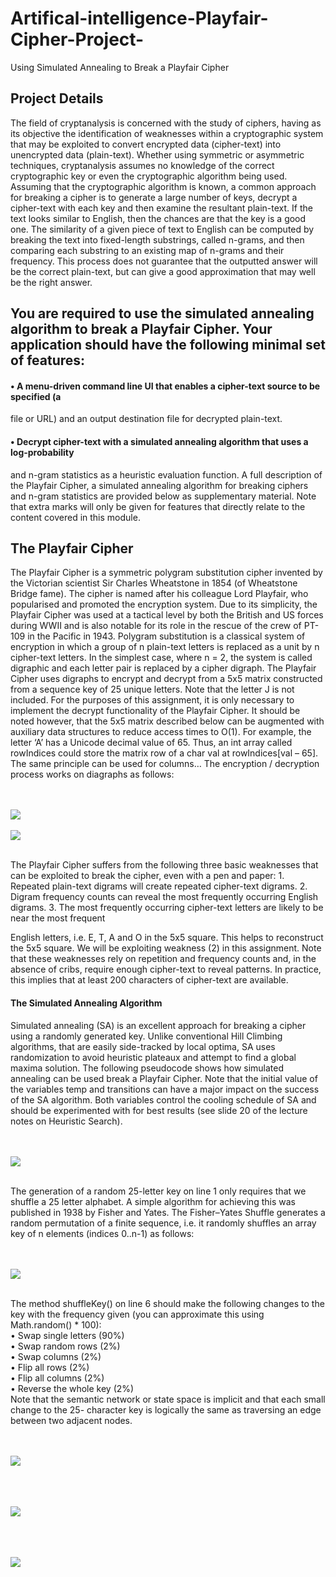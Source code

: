 # Artifical-intelligence-Playfair-Cipher-Project-
Using Simulated Annealing to Break a Playfair Cipher

## Project Details
<p>The field of cryptanalysis is concerned with the study of ciphers, having as its objective the
identification of weaknesses within a cryptographic system that may be exploited to convert
encrypted data (cipher-text) into unencrypted data (plain-text). Whether using symmetric or
asymmetric techniques, cryptanalysis assumes no knowledge of the correct cryptographic key
or even the cryptographic algorithm being used.
Assuming that the cryptographic algorithm is known, a common approach for breaking a cipher
is to generate a large number of keys, decrypt a cipher-text with each key and then examine the
resultant plain-text. If the text looks similar to English, then the chances are that the key is a
good one. The similarity of a given piece of text to English can be computed by breaking the
text into fixed-length substrings, called n-grams, and then comparing each substring to an
existing map of n-grams and their frequency. This process does not guarantee that the outputted
answer will be the correct plain-text, but can give a good approximation that may well be the
right answer.</p>


## You are required to use the simulated annealing algorithm to break a Playfair Cipher. Your application should have the following minimal set of features:

#### • A menu-driven command line UI that enables a cipher-text source to be specified (a
file or URL) and an output destination file for decrypted plain-text.

#### • Decrypt cipher-text with a simulated annealing algorithm that uses a log-probability
and n-gram statistics as a heuristic evaluation function.
A full description of the Playfair Cipher, a simulated annealing algorithm for breaking ciphers
and n-gram statistics are provided below as supplementary material. Note that extra marks will
only be given for features that directly relate to the content covered in this module.

## The Playfair Cipher
<p>The Playfair Cipher is a symmetric polygram substitution cipher invented by the Victorian
scientist Sir Charles Wheatstone in 1854 (of Wheatstone Bridge fame). The cipher is named
after his colleague Lord Playfair, who popularised and promoted the encryption system. Due to
its simplicity, the Playfair Cipher was used at a tactical level by both the British and US forces
during WWII and is also notable for its role in the rescue of the crew of PT-109 in the Pacific
in 1943.
Polygram substitution is a classical system of encryption in which a group of n plain-text letters
is replaced as a unit by n cipher-text letters. In the simplest case, where n = 2, the system is
called digraphic and each letter pair is replaced by a cipher digraph. The Playfair Cipher uses
digraphs to encrypt and decrypt from a 5x5 matrix constructed from a sequence key of 25
unique letters. Note that the letter J is not included.
For the purposes of this assignment, it is only necessary to implement the decrypt functionality
of the Playfair Cipher. It should be noted however, that the 5x5 matrix described below can be
augmented with auxiliary data structures to reduce access times to O(1). For example, the letter
‘A’ has a Unicode decimal value of 65. Thus, an int array called rowIndices could store the
matrix row of a char val at rowIndices[val – 65]. The same principle can be used for columns…
The encryption / decryption process works on diagraphs as follows:</p>
<br><br>
<img src="https://github.com/gtonra89/Artifical-intelligence-Playfair-Cipher-Project-/blob/master/readme%20screnshots/ScreenshotAI.png" align="middle"/>
<br><br>
<img src="https://github.com/gtonra89/Artifical-intelligence-Playfair-Cipher-Project-/blob/master/readme%20screnshots/ScreenshotAI1.png" align="middle"/>
<br><br>
<p>The Playfair Cipher suffers from the following three basic weaknesses that can be exploited to break the cipher, even with a pen and paper:
1. Repeated plain-text digrams will create repeated cipher-text digrams.
2. Digram frequency counts can reveal the most frequently occurring English digrams.
3. The most frequently occurring cipher-text letters are likely to be near the most frequent

English letters, i.e. E, T, A and O in the 5x5 square. This helps to reconstruct the 5x5
square.
We will be exploiting weakness (2) in this assignment. Note that these weaknesses rely on
repetition and frequency counts and, in the absence of cribs, require enough cipher-text to reveal
patterns. In practice, this implies that at least 200 characters of cipher-text are available.</p>

#### The Simulated Annealing Algorithm
<p>Simulated annealing (SA) is an excellent approach for breaking a cipher using a randomly
generated key. Unlike conventional Hill Climbing algorithms, that are easily side-tracked by
local optima, SA uses randomization to avoid heuristic plateaux and attempt to find a global
maxima solution. The following pseudocode shows how simulated annealing can be used break
a Playfair Cipher. Note that the initial value of the variables temp and transitions can have a
major impact on the success of the SA algorithm. Both variables control the cooling schedule
of SA and should be experimented with for best results (see slide 20 of the lecture notes on
Heuristic Search).</p>

<br><br>
<img src="https://github.com/gtonra89/Artifical-intelligence-Playfair-Cipher-Project-/blob/master/readme%20screnshots/SceenshotAI2.png" align="middle"/>
<br><br>

<p>The generation of a random 25-letter key on line 1 only requires that we shuffle a 25 letter
alphabet. A simple algorithm for achieving this was published in 1938 by Fisher and Yates.
The Fisher–Yates Shuffle generates a random permutation of a finite sequence, i.e. it randomly
shuffles an array key of n elements (indices 0..n-1) as follows:</p>

<br><br>
<img src="https://github.com/gtonra89/Artifical-intelligence-Playfair-Cipher-Project-/blob/master/readme%20screnshots/ScreenshotAI3.png" align="middle"/>
<br><br>

<p>The method shuffleKey() on line 6 should make the following changes to the key with the frequency given (you can approximate this using Math.random() * 100):<br>
• Swap single letters (90%)<br>
• Swap random rows (2%)<br>
• Swap columns (2%)<br>
• Flip all rows (2%)<br>
• Flip all columns (2%)<br>
• Reverse the whole key (2%)<br>
Note that the semantic network or state space is implicit and that each small change to the 25-
character key is logically the same as traversing an edge between two adjacent nodes.</p>

<br><br>
<img src="https://github.com/gtonra89/Artifical-intelligence-Playfair-Cipher-Project-/blob/master/readme%20screnshots/ScreenshotAI4.png" align="middle"/>
<br><br>

<br><br>
<img src="https://github.com/gtonra89/Artifical-intelligence-Playfair-Cipher-Project-/blob/master/readme%20screnshots/ScreenshotAI5.png" align="middle"/>
<br><br>

<br><br>
<img src="https://github.com/gtonra89/Artifical-intelligence-Playfair-Cipher-Project-/blob/master/readme%20screnshots/ScreenshotAI6.png" align="middle"/>
<br><br>

